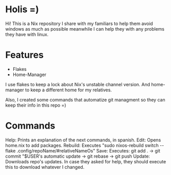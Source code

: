 # Holis =)
Hi! This is a Nix repository I share with my familiars to help them avoid windows as much as possible
meanwhile I can help they with any problems they have with linux.

# Features
- Flakes
- Home-Manager

I use flakes to keep a lock about Nix's unstable channel version.
And home-manager to keep a different home for my relatives.

Also, I created some commands that automatize git managment so they can keep their info in this repo =)

# Commands
Help: Prints an explanation of the next commands, in spanish.
Edit: Opens home.nix to add packages.
Rebuild: Executes "sudo nixos-rebuild switch --flake .config/repoName/#relativeNameOs"
Save: Executes: git add . -> git commit "$USER's automatic update -> git rebase -> git push 
Update: Downloads repo's updates. In case they asked for help, they should execute this to download whatever I changed.

